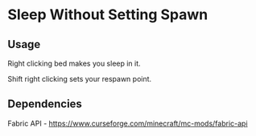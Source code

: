 # Sleep Without Setting Spawn

## Usage

Right clicking bed makes you sleep in it. 

Shift right clicking sets your respawn point.

## Dependencies

Fabric API - https://www.curseforge.com/minecraft/mc-mods/fabric-api

